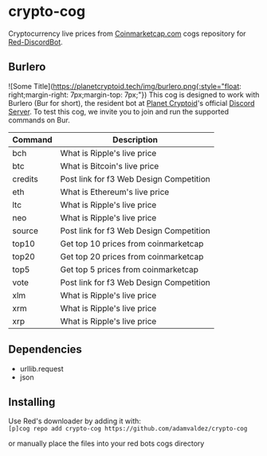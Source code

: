 # crypto-cog
Cryptocurrency live prices from [Coinmarketcap.com](https://www.coinmarketcap.com) cogs repository for [Red-DiscordBot](https://github.com/Twentysix26/Red-DiscordBot).

## Burlero
![Some Title](https://planetcryptoid.tech/img/burlero.png{:style="float: right;margin-right: 7px;margin-top: 7px;"})
This cog is designed to work with Burlero (Bur for short), the resident bot at [Planet Cryptoid](https://www.planetcryptoid.tech)'s official [Discord Server](https://discordapp.com/invite/uvfNm2d). To test this cog, we invite you to join and run the supported commands on Bur.

Command | Description
------- | ----------------------------------------- |
bch     | What is Ripple's live price
btc     | What is Bitcoin's live price
credits | Post link for f3 Web Design Competition
eth     | What is Ethereum's live price
ltc     | What is Ripple's live price
neo     | What is Ripple's live price
source  | Post link for f3 Web Design Competition
top10   | Get top 10 prices from coinmarketcap
top20   | Get top 20 prices from coinmarketcap
top5    | Get top 5 prices from coinmarketcap
vote    | Post link for f3 Web Design Competition
xlm     | What is Ripple's live price
xrm     | What is Ripple's live price
xrp     | What is Ripple's live price

## Dependencies
- urllib.request
- json

## Installing
Use Red's downloader by adding it with:  
`[p]cog repo add crypto-cog https://github.com/adamvaldez/crypto-cog`

or manually place the files into your red bots cogs directory
